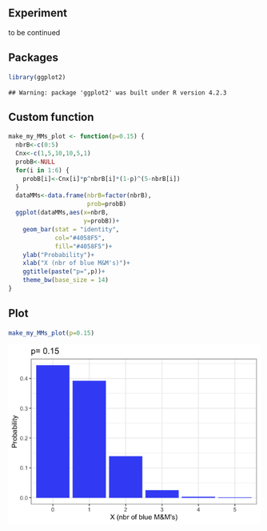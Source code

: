 ## Experiment

to be continued

## Packages

``` r
library(ggplot2)
```

    ## Warning: package 'ggplot2' was built under R version 4.2.3

## Custom function

``` r
make_my_MMs_plot <- function(p=0.15) {
  nbrB<-c(0:5)
  Cnx<-c(1,5,10,10,5,1)
  probB<-NULL
  for(i in 1:6) {
    probB[i]<-Cnx[i]*p^nbrB[i]*(1-p)^(5-nbrB[i])
  }
  dataMMs<-data.frame(nbrB=factor(nbrB),
                      prob=probB)
  ggplot(dataMMs,aes(x=nbrB,
                     y=probB))+
    geom_bar(stat = "identity",
             col="#4058F5",
             fill="#4058F5")+
    ylab("Probability")+
    xlab("X (nbr of blue M&M's)")+
    ggtitle(paste("p=",p))+
    theme_bw(base_size = 14)
}
```

## Plot

``` r
make_my_MMs_plot(p=0.15)
```

![](Proba_Candy_files/figure-markdown_github/unnamed-chunk-3-1.png)
